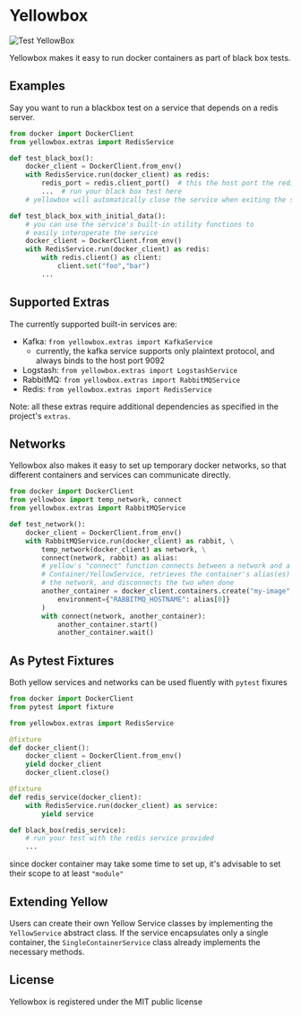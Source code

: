 # Yellowbox
![Test YellowBox](https://github.com/biocatchltd/yellowbox/workflows/Test%20YellowBox/badge.svg?branch=master)


Yellowbox makes it easy to run docker containers as part of black box tests.
## Examples
Say you want to run a blackbox test on a service that depends on a redis server.
```python
from docker import DockerClient
from yellowbox.extras import RedisService

def test_black_box():
    docker_client = DockerClient.from_env()
    with RedisService.run(docker_client) as redis:
        redis_port = redis.client_port()  # this the host port the redis
        ...  # run your black box test here
    # yellowbox will automatically close the service when exiting the scope

def test_black_box_with_initial_data():
    # you can use the service's built-in utility functions to
    # easily interoperate the service
    docker_client = DockerClient.from_env()
    with RedisService.run(docker_client) as redis:
        with redis.client() as client:
            client.set("foo","bar")
        ...
```
## Supported Extras
The currently supported built-in services are:
* Kafka: `from yellowbox.extras import KafkaService`
    * currently, the kafka service supports only plaintext protocol, and always binds to the host port 9092
* Logstash: `from yellowbox.extras import LogstashService`
* RabbitMQ: `from yellowbox.extras import RabbitMQService`
* Redis: `from yellowbox.extras import RedisService`

Note: all these extras require additional dependencies as specified in the project's `extras`.
## Networks
Yellowbox also makes it easy to set up temporary docker networks, so that different containers and services can
communicate directly.
```python
from docker import DockerClient
from yellowbox import temp_network, connect
from yellowbox.extras import RabbitMQService

def test_network():
    docker_client = DockerClient.from_env()
    with RabbitMQService.run(docker_client) as rabbit, \
        temp_network(docker_client) as network, \
        connect(network, rabbit) as alias:
        # yellow's "connect" function connects between a network and a
        # Container/YellowService, retrieves the container's alias(es) on 
        # the network, and disconnects the two when done
        another_container = docker_client.containers.create("my-image", 
            environment={"RABBITMQ_HOSTNAME": alias[0]}
        )
        with connect(network, another_container):
            another_container.start()
            another_container.wait()
```
## As Pytest Fixtures
Both yellow services and networks can be used fluently with `pytest` fixures
```python
from docker import DockerClient
from pytest import fixture

from yellowbox.extras import RedisService

@fixture
def docker_client():
    docker_client = DockerClient.from_env()
    yield docker_client
    docker_client.close()

@fixture
def redis_service(docker_client):
    with RedisService.run(docker_client) as service:
        yield service

def black_box(redis_service):
    # run your test with the redis service provided
    ...
```
since docker container may take some time to set up, it's advisable to set their scope to at least `"module"`
## Extending Yellow
Users can create their own Yellow Service classes by implementing the `YellowService` abstract class.
If the service encapsulates only a single container, the `SingleContainerService` class already implements
the necessary methods.

## License
Yellowbox is registered under the MIT public license